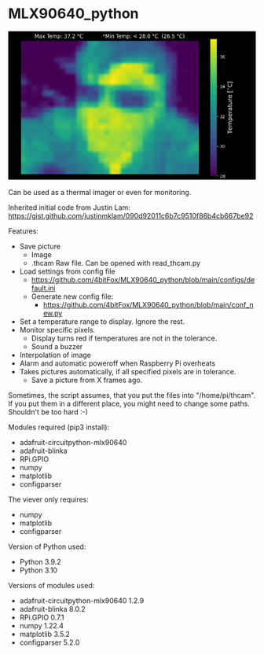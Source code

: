# MLX90640_python
![THC_2022-05-05_07-33-24](https://raw.githubusercontent.com/4bitFox/MLX90640_python/main/saves/default/THC_2022-05-05_07-33-24.png)

Can be used as a thermal imager or even for monitoring.


Inherited initial code from Justin Lam:
https://gist.github.com/justinmklam/090d92011c6b7c9510f86b4cb667be92

Features:
- Save picture
  - Image
  - .thcam Raw file. Can be opened with read_thcam.py
- Load settings from config file
  - https://github.com/4bitFox/MLX90640_python/blob/main/configs/default.ini
  - Generate new config file:
    - https://github.com/4bitFox/MLX90640_python/blob/main/conf_new.py
- Set a temperature range to display. Ignore the rest.
- Monitor specific pixels.
  - Display turns red if temperatures are not in the tolerance.
  - Sound a buzzer
- Interpolation of image
- Alarm and automatic poweroff when Raspberry Pi overheats
- Takes pictures automatically, if all specified pixels are in tolerance.
  - Save a picture from X frames ago.


Sometimes, the script assumes, that you put the files into "/home/pi/thcam". If you put them in a different place, you might need to change some paths. Shouldn't be too hard :-)

Modules required (pip3 install):
- adafruit-circuitpython-mlx90640
- adafruit-blinka
- RPi.GPIO
- numpy
- matplotlib
- configparser

The viever only requires:
- numpy
- matplotlib
- configparser

Version of Python used:
- Python 3.9.2
- Python 3.10

Versions of modules used:
- adafruit-circuitpython-mlx90640   1.2.9
- adafruit-blinka                   8.0.2
- RPi.GPIO                          0.7.1
- numpy                             1.22.4
- matplotlib                        3.5.2
- configparser                      5.2.0
